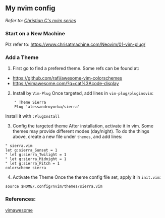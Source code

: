 ## My nvim config

*Refer to: [Christian C's nvim series](https://www.chrisatmachine.com/neovim)*

### Start on a New Machine
Plz refer to: https://www.chrisatmachine.com/Neovim/01-vim-plug/

### Add a Theme
1. First go to find a prefered theme. Some refs can be found at:
- https://github.com/rafi/awesome-vim-colorschemes
- https://vimawesome.com/?q=cat%3Acode-display

2. Install by `Vim-Plug`
Once targeted, add lines in `vim-plug/pluginsvim`:
```vim
    " Theme Sierra
    Plug 'alessandroyorba/sierra'
```
Install it with `:PlugInstall`

3. Config the targeted theme
After installation, activate it in vim.
Some themes may provide different modes (day/night).
To do the things above, create a new file under `themes`, and add lines:
```vim
" sierra.vim
let g:sierra_Sunset = 1
" let g:sierra_Twilight = 1
" let g:sierra_Midnight = 1
" let g:sierra_Pitch = 1
colorscheme sierra
```

4. Activate the Theme
Once the theme config file set, apply it in `init.vim`:
```vim
source $HOME/.config/nvim/themes/sierra.vim
```


### References:
[vimawesome](https://vimawesome.com/)

